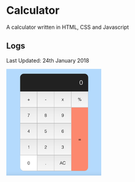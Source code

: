 # Calculator
A calculator written in HTML, CSS and Javascript

## Logs
Last Updated: 24th January 2018

<img src="Images/Updated-Calculator.png" alt="Calculator" height="50%" width="50%">
